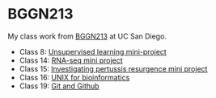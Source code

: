 # BGGN213
My class work from [BGGN213](https://bioboot.github.io/bggn213_F24/) at UC San Diego.


- Class 8: [Unsupervised learning mini-project](https://github.com/SairaLC/bggn213_github/blob/main/Class08/Class%2008.md)
- Class 14: [RNA-seq mini project](https://github.com/SairaLC/bggn213_github/blob/main/Class14/class14/class14.md)
- Class 15: [Investigating pertussis resurgence mini project](https://github.com/SairaLC/bggn213_github/blob/main/Class15/Class15/Class15.md)
- Class 16: [UNIX for bioinformatics]() 
- Class 19: [Git and Github](https://github.com/SairaLC/bggn213_github/blob/main/class19/class19/class19.qmd)
